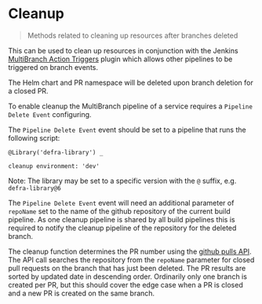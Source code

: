 # Cleanup

> Methods related to cleaning up resources after branches deleted

This can be used to clean up resources in conjunction with the Jenkins [MultiBranch Action Triggers](https://plugins.jenkins.io/multibranch-action-triggers/) plugin which allows other pipelines to be triggered on branch events.

The Helm chart and PR namespace will be deleted upon branch deletion for a closed PR.

To enable cleanup the MultiBranch pipeline of a service requires a `Pipeline Delete Event` configuring.

The `Pipeline Delete Event` event should be set to a pipeline that runs the following script:
```
@Library('defra-library') _

cleanup environment: 'dev'
```

Note: The library may be set to a specific version with the `@` suffix, e.g. `defra-library@6`

The `Pipeline Delete Event` event will need an additional parameter of `repoName` set to the name of the github repository of the current build pipeline. As one cleanup pipeline is shared by all build pipelines this is required to notify the cleanup pipeline of the repository for the deleted branch.

The cleanup function determines the PR number using the [github pulls API](https://developer.github.com/v3/pulls/).
The API call searches the repository from the `repoName` parameter for closed pull requests on the branch that has just been deleted. The PR results are sorted by updated date in descending order. Ordinarily only one branch is created per PR, but this should cover the edge case when a PR is closed and a new PR is created on the same branch.
